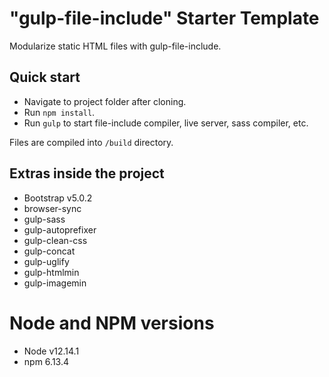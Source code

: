 # "gulp-file-include" Starter Template

Modularize static HTML files with gulp-file-include.

## Quick start

* Navigate to project folder after cloning.
* Run `npm install`.
* Run `gulp` to start file-include compiler, live server, sass compiler, etc.

Files are compiled into `/build` directory.

## Extras inside the project

* Bootstrap v5.0.2
* browser-sync
* gulp-sass
* gulp-autoprefixer
* gulp-clean-css
* gulp-concat 
* gulp-uglify
* gulp-htmlmin
* gulp-imagemin

# Node and NPM versions

* Node v12.14.1
* npm 6.13.4